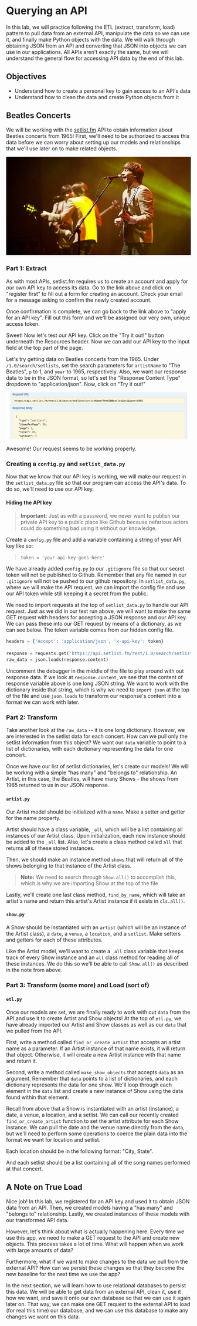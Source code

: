 
# Querying an API

In this lab, we will practice following the ETL (extract, transform, load) pattern to pull data from an external API, manipulate the data so we can use it, and finally make Python objects with the data.  We will walk through obtaining JSON from an API and converting that JSON into objects we can use in our applications.  All APIs aren't exactly the same, but we will understand the general flow for accessing API data by the end of this lab.

## Objectives

* Understand how to create a personal key to gain access to an API's data
* Understand how to clean the data and create Python objects from it

## Beatles Concerts

We will be working with the [setlist.fm](https://api.setlist.fm/docs/1.0/index.html) API to obtain information about Beatles concerts from 1965!  First, we'll need to be authorized to access this data before we can worry about setting up our models and relationships that we'll use later on to make related objects.  

![beatles](beatles.jpg)

### Part 1: Extract

As with most APIs, setlist.fm requires us to create an account and apply for our own API key to access its data.  Go to the link above and click on "register first" to fill out a form for creating an account.  Check your email for a message asking to confirm the newly created account.

Once confirmation is complete, we can go back to the link above to "apply for an API key".  Fill out this form and we'll be assigned our very own, unique access token.

Sweet! Now let's test our API key.  Click on the "Try it out!" button underneath the Resources header.  Now we can add our API key to the input field at the top part of the page.

Let's try getting data on Beatles concerts from the 1965.  Under `/1.0/search/setlists`, set the search parameters for `artistName` to "The Beatles", `p` to 1, and `year` to 1965, respectively.  Also, we want our response data to be in the JSON format, so let's set the "Response Content Type" dropdown to "application/json".  Now, click on "Try it out!"

![test_response](test_response.png)

Awesome!  Our request seems to be working properly.

### Creating a `config.py` and `setlist_data.py`

Now that we know that our API key is working, we will make our request in the `setlist_data.py` file so that our program can access the API's data.  To do so, we'll need to use our API key.

#### Hiding the API key
>**Important:** Just as with a password, we never want to publish our private API key to a public place like Github because nefarious actors could do something bad using it without our knowledge.

Create a `config.py` file and add a variable containing a string of your API key like so:

> `token = 'your-api-key-goes-here'`

We have already added `config.py` to our `.gitignore` file so that our secret token will not be published to Github. Remember that any file named in our `.gitignore` will not be pushed to our github repository. In `setlist_data.py`, where we will make the API request, we can import the config file and use our API token while still keeping it a secret from the public.

We need to import requests at the top of `setlist_data.py` to handle our API request.  Just as we did in our test run above, we will want to make the same GET request with headers for accepting a JSON response and our API key.  We can pass these into our GET request by means of a dictionary, as we can see below.  The token variable comes from our hidden config file.

```python
headers = {'Accept': 'application/json', 'x-api-key': token}

response = requests.get('https://api.setlist.fm/rest/1.0/search/setlists?artistName=The%20Beatles&p=1&year=1965', headers=headers)
raw_data = json.loads(response.content)
```



Uncomment the debugger in the middle of the file to play around with out response data.  If we look at `response.content`, we see that the content of response variable above is one long JSON string.  We want to work with the dictionary inside that string, which is why we need to `import json` at the top of the file and use `json.loads` to transform our response's content into a format we can work with later.

### Part 2: Transform

Take another look at the `raw_data` -- it is one long dictionary. However, we are interested in the setlist data for each concert. How can we pull only the setlist information from this object?  We want our `data` variable to point to a list of dictionaries, with each dictionary representing the data for one concert. 

Once we have our list of setlist dictionaries, let's create our models! We will be working with a simple "has many" and "belongs to" relationship.  An Artist, in this case, the Beatles, will have many Shows - the shows from 1965 returned to us in our JSON response.

#### `artist.py`

Our Artist model should be initialized with a `name`.  Make a setter and getter for the name property.

Artist should have a class variable, `_all`, which will be a list containing all instances of our Artist class.  Upon initialization, each new instance should be added to the `_all` list.  Also, let's create a class method called `all` that returns all of these stored instances.

Then, we should make an instance method `shows` that will return all of the shows belonging to that instance of the Artist class.

> **Note:** We need to search through `Show.all()` to accomplish this, which is why we are importing Show at the top of the file

Lastly, we'll create one last class method, `find_by_name`, which will take an artist's name and return this artist's Artist instance if it exists in `cls.all()`.

#### `show.py`



A Show should be instantiated with an `artist` (which will be an instance of the Artist class), a `date`, a `venue`, a `location`, and a `setlist`.  Make setters and getters for each of these attributes.

Like the Artist model, we'll want to create a `_all` class variable that keeps track of every Show instance and an `all` class method for reading all of these instances.  We do this so we'll be able to call `Show.all()` as described in the note from above.



### Part 3: Transform (some more) and Load (sort of)

#### `etl.py`

Once our models are set, we are finally ready to work with out `data` from the API and use it to create Artist and Show objects!  At the top of `etl.py`, we have already imported our Artist and Show classes as well as our `data` that we pulled from the API.

First, write a method called `find_or_create_artist` that accepts an artist name as a parameter.  If an Artist instance of that name exists, it will return that object. Otherwise, it will create a new Artist instance with that name and return it.

Second, write a method called `make_show_objects` that accepts `data` as an argument.  Remember that `data` points to a list of dictionaries, and each dictionary represents the data for one show.  We'll loop through each element in the `data` list and create a new instance of Show using the data found within that element.

Recall from above that a Show is instantiated with an artist (instance), a date, a venue, a location, and a setlist.  We can call our recently created `find_or_create_artist` function to set the artist attribute for each Show instance.  We can pull the date and the venue name directly from the `data`, but we'll need to perform some operations to coerce the plain data into the format we want for location and setlist.

Each location should be in the following format: "City, State".

And each setlist should be a list containing all of the song names performed at that concert.

## A Note on True Load

Nice job!  In this lab, we registered for an API key and used it to obtain JSON data from an API.  Then, we created models having a "has many" and "belongs to" relationship.  Lastly, we created instances of these models with our transformed API data.

However, let's think about what is actually happening here.  Every time we use this app, we need to make a GET request to the API and create new objects.  This process takes a lot of time.  What will happen when we work with large amounts of data?

Furthermore, what if we want to make changes to the data we pull from the external API?  How can we persist these changes so that they become the new baseline for the next time we use the app?

In the next section, we will learn how to use relational databases to persist this data.  We will be able to get data from an external API, clean it, use it how we want, and save it onto our own database so that we can use it again later on.  That way, we can make one GET request to the external API to load (for real this time) our database, and we can use this database to make any changes we want on this data.
